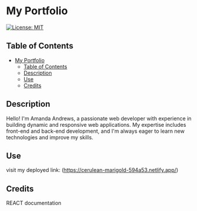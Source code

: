 # My Portfolio
[![License: MIT](https://img.shields.io/badge/License-MIT-yellow.svg)](https://opensource.org/licenses/MIT)
## Table of Contents
- [My Portfolio](#my-portfolio)
  - [Table of Contents](#table-of-contents)
  - [Description](#description)
  - [Use](#use)
  - [Credits](#credits)

## Description
Hello! I'm Amanda Andrews, a passionate web developer with experience in building dynamic and responsive web applications. My expertise includes front-end and back-end development, and I'm always eager to learn new technologies and improve my skills.
## Use
visit my deployed link: (https://cerulean-marigold-594a53.netlify.app/)
## Credits
REACT documentation

